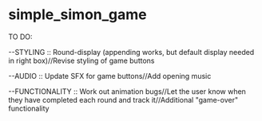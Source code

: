 # simple_simon_game

TO DO:

--STYLING :: Round-display (appending works, but default display needed in right box)//Revise styling of game buttons

--AUDIO :: Update SFX for game buttons//Add opening music

--FUNCTIONALITY :: Work out animation bugs//Let the user know when they have completed each round and track it//Additional "game-over" functionality
